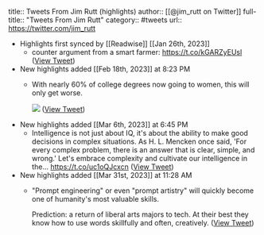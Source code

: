 title:: Tweets From Jim Rutt (highlights)
author:: [[@jim_rutt on Twitter]]
full-title:: "Tweets From Jim Rutt"
category:: #tweets
url:: https://twitter.com/jim_rutt

- Highlights first synced by [[Readwise]] [[Jan 26th, 2023]]
	- counter argument from a smart farmer: https://t.co/kGARZyEUsl ([View Tweet](https://twitter.com/jim_rutt/status/1618332272083742721))
- New highlights added [[Feb 18th, 2023]] at 8:23 PM
	- With nearly 60% of college degrees now going to women, this will only get worse. 
	  
	  ![](https://pbs.twimg.com/media/FpLqE8tWAAAUZSh.jpg) ([View Tweet](https://twitter.com/jim_rutt/status/1626619789383725056))
- New highlights added [[Mar 6th, 2023]] at 6:45 PM
	- Intelligence is not just about IQ, it's about the ability to make good decisions in complex situations. As H. L. Mencken once said, 'For every complex problem, there is an answer that is clear, simple, and wrong.' Let's embrace complexity and cultivate our intelligence in the… https://t.co/uc1oQJcxcn ([View Tweet](https://twitter.com/jim_rutt/status/1631056457767501834))
- New highlights added [[Mar 31st, 2023]] at 11:28 AM
	- "Prompt engineering" or even "prompt artistry" will quickly become one of humanity's most valuable skills. 
	  
	  Prediction: a return of liberal arts majors to tech.  At their best they know how to use words skillfully and often, creatively. ([View Tweet](https://twitter.com/jim_rutt/status/1641468970149593090))